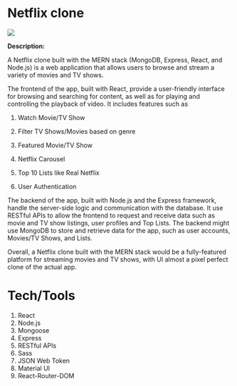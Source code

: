 # Netflix clone

![](https://github.com/imfahadali/netflix-frontend-mern/blob/main/public/netflix-app.gif)


**Description:**

A Netflix clone built with the MERN stack (MongoDB, Express, React, and Node.js) is a web application that allows users to browse and stream a variety of movies and TV shows.

The frontend of the app, built with React, provide a user-friendly interface for browsing and searching for content, as well as for playing and controlling the playback of video. It includes features such as

 1. Watch Movie/TV Show
    
 2. Filter TV Shows/Movies based on genre
 3. Featured Movie/TV Show
 4. Netflix Carousel
 5. Top 10 Lists like Real Netflix
 6. User Authentication

The backend of the app, built with Node.js and the Express framework, handle the server-side logic and communication with the database. It use RESTful APIs to allow the frontend to request and receive data such as movie and TV show listings, user profiles and Top Lists. The backend might use MongoDB to store and retrieve data for the app, such as user accounts, Movies/TV Shows, and Lists.

Overall, a Netflix clone built with the MERN stack would be a fully-featured platform for streaming movies and TV shows, with UI almost a pixel perfect clone of the actual app.


# Tech/Tools

 1. React
 2. Node.js
 3. Mongoose
 4. Express
 5. RESTful APIs
 6. Sass
 7. JSON Web Token
 8. Material UI
 9. React-Router-DOM
  
